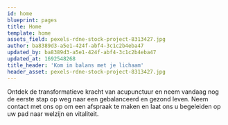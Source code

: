 ```yaml
---
id: home
blueprint: pages
title: Home
template: home
assets_field: pexels-rdne-stock-project-8313427.jpg
author: ba8389d3-a5e1-424f-abf4-3c1c2b4eba47
updated_by: ba8389d3-a5e1-424f-abf4-3c1c2b4eba47
updated_at: 1692548268
title_header: 'Kom in balans met je lichaam'
header_asset: pexels-rdne-stock-project-8313427.jpg
---
```

Ontdek de transformatieve kracht van acupunctuur en neem vandaag nog de eerste stap op weg naar een gebalanceerd en gezond leven. Neem contact met ons op om een afspraak te maken en laat ons u begeleiden op uw pad naar welzijn en vitaliteit.